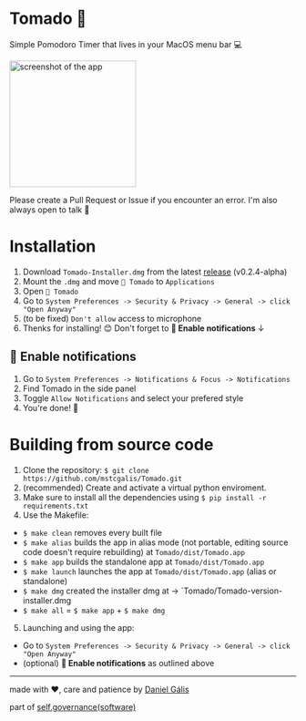 # Tomado 🍅

Simple Pomodoro Timer that lives in your MacOS menu bar 💻

<img width="222" alt="screenshot of the app" src="https://user-images.githubusercontent.com/77400726/169261760-777aa046-c670-432d-8a31-c3e76d2590ed.png">

Please create a Pull Request or Issue if you encounter an error. I'm also always open to talk 🌱

# Installation

1. Download `Tomado-Installer.dmg` from the latest [release](https://github.com/mstcgalis/Tomado/releases/tag/v0.2.4-alpha) (v0.2.4-alpha)
2. Mount the `.dmg` and move `🍅 Tomado` to `Applications`
3. Open `🍅 Tomado`
4. Go to `System Preferences -> Security & Privacy -> General -> click "Open Anyway"`
5. (to be fixed) `Don't allow` access to microphone
6. Thenks for installing! 😊 Don't forget to **🔔 Enable notifications** ↓

## 🔔 Enable notifications

1. Go to `System Preferences -> Notifications & Focus -> Notifications`
2. Find Tomado in the side panel
3. Toggle `Allow Notifications` and select your prefered style
4. You're done! 🌸 

# Building from source code

1. Clone the repository: `$ git clone https://github.com/mstcgalis/Tomado.git`
2. (recommended) Create and activate a virtual python enviroment.
3. Make sure to install all the dependencies using `$ pip install -r requirements.txt`
4. Use the Makefile:
  - `$ make clean` removes every built file
  - `$ make alias` builds the app in alias mode (not portable, editing source code doesn't require rebuilding) at `Tomado/dist/Tomado.app`
  - `$ make app` builds the standalone app at `Tomado/dist/Tomado.app`
  - `$ make launch` launches the app at `Tomado/dist/Tomado.app` (alias or standalone)
  - `$ make dmg` created the installer dmg at -> `Tomado/Tomado-version-installer.dmg
  - `$ make all` = `$ make app` + `$ make dmg`

5. Launching and using the app:
  - Go to `System Preferences -> Security & Privacy -> General -> click "Open Anyway"`
  - (optional) **🔔 Enable notifications** as outlined above

---

made with ❤️, care and patience by [Daniel Gális](https://www.are.na/daniel-galis)

part of [self.governance(software)](https://www.are.na/daniel-galis/self-governance)
